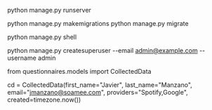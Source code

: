 python manage.py runserver

python manage.py makemigrations
python manage.py migrate

python manage.py shell

python manage.py createsuperuser --email admin@example.com --username admin



from questionnaires.models import CollectedData


cd = CollectedData(first_name="Javier", last_name="Manzano", email="jmanzano@soamee.com", providers="Spotify,Google", created=timezone.now())